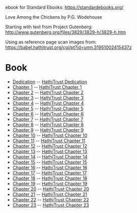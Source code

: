 ebook for Standard Ebooks: https://standardebooks.org/

Love Among the Chickens
by P.G. Wodehouse

Starting with text from Project Gutenberg:
http://www.gutenberg.org/files/3829/3829-h/3829-h.htm

Using as reference page scan images from:
https://babel.hathitrust.org/cgi/pt?id=umn.31951002415437z

# Book
* [Dedication](https://rawgit.com/itsayellow/p-g-wodehouse_love-among-the-chickens/master/src/epub/text/dedication.xhtml) -- [HathiTrust Dedication](https://babel.hathitrust.org/cgi/pt?id=umn.31951002415437z;view=2up;seq=10)
* [Chapter 1](https://rawgit.com/itsayellow/p-g-wodehouse_love-among-the-chickens/master/src/epub/text/chapter-1.xhtml) -- [HathiTrust Chapter 1](https://babel.hathitrust.org/cgi/pt?id=umn.31951002415437z;view=2up;seq=14)
* [Chapter 2](https://rawgit.com/itsayellow/p-g-wodehouse_love-among-the-chickens/master/src/epub/text/chapter-2.xhtml) -- [HathiTrust Chapter 2](https://babel.hathitrust.org/cgi/pt?id=umn.31951002415437z;view=2up;seq=20)
* [Chapter 3](https://rawgit.com/itsayellow/p-g-wodehouse_love-among-the-chickens/master/src/epub/text/chapter-3.xhtml) -- [HathiTrust Chapter 3](https://babel.hathitrust.org/cgi/pt?id=umn.31951002415437z;view=2up;seq=32)
* [Chapter 4](https://rawgit.com/itsayellow/p-g-wodehouse_love-among-the-chickens/master/src/epub/text/chapter-4.xhtml) -- [HathiTrust Chapter 4](https://babel.hathitrust.org/cgi/pt?id=umn.31951002415437z;view=2up;seq=42)
* [Chapter 5](https://rawgit.com/itsayellow/p-g-wodehouse_love-among-the-chickens/master/src/epub/text/chapter-5.xhtml) -- [HathiTrust Chapter 5](https://babel.hathitrust.org/cgi/pt?id=umn.31951002415437z;view=2up;seq=52)
* [Chapter 6](https://rawgit.com/itsayellow/p-g-wodehouse_love-among-the-chickens/master/src/epub/text/chapter-6.xhtml) -- [HathiTrust Chapter 6](https://babel.hathitrust.org/cgi/pt?id=umn.31951002415437z;view=2up;seq=62)
* [Chapter 7](https://rawgit.com/itsayellow/p-g-wodehouse_love-among-the-chickens/master/src/epub/text/chapter-7.xhtml) -- [HathiTrust Chapter 7](https://babel.hathitrust.org/cgi/pt?id=umn.31951002415437z;view=2up;seq=72)
* [Chapter 8](https://rawgit.com/itsayellow/p-g-wodehouse_love-among-the-chickens/master/src/epub/text/chapter-8.xhtml) -- [HathiTrust Chapter 8](https://babel.hathitrust.org/cgi/pt?id=umn.31951002415437z;view=2up;seq=82)
* [Chapter 9](https://rawgit.com/itsayellow/p-g-wodehouse_love-among-the-chickens/master/src/epub/text/chapter-9.xhtml) -- [HathiTrust Chapter 9](https://babel.hathitrust.org/cgi/pt?id=umn.31951002415437z;view=2up;seq=94)
* [Chapter 10](https://rawgit.com/itsayellow/p-g-wodehouse_love-among-the-chickens/master/src/epub/text/chapter-10.xhtml) -- [HathiTrust Chapter 10](https://babel.hathitrust.org/cgi/pt?id=umn.31951002415437z;view=2up;seq=102)
* [Chapter 11](https://rawgit.com/itsayellow/p-g-wodehouse_love-among-the-chickens/master/src/epub/text/chapter-11.xhtml) -- [HathiTrust Chapter 11](https://babel.hathitrust.org/cgi/pt?id=umn.31951002415437z;view=2up;seq=116)
* [Chapter 12](https://rawgit.com/itsayellow/p-g-wodehouse_love-among-the-chickens/master/src/epub/text/chapter-12.xhtml) -- [HathiTrust Chapter 12](https://babel.hathitrust.org/cgi/pt?id=umn.31951002415437z;view=2up;seq=126)
* [Chapter 13](https://rawgit.com/itsayellow/p-g-wodehouse_love-among-the-chickens/master/src/epub/text/chapter-13.xhtml) -- [HathiTrust Chapter 13](https://babel.hathitrust.org/cgi/pt?id=umn.31951002415437z;view=2up;seq=138)
* [Chapter 14](https://rawgit.com/itsayellow/p-g-wodehouse_love-among-the-chickens/master/src/epub/text/chapter-14.xhtml) -- [HathiTrust Chapter 14](https://babel.hathitrust.org/cgi/pt?id=umn.31951002415437z;view=2up;seq=148)
* [Chapter 15](https://rawgit.com/itsayellow/p-g-wodehouse_love-among-the-chickens/master/src/epub/text/chapter-15.xhtml) -- [HathiTrust Chapter 15](https://babel.hathitrust.org/cgi/pt?id=umn.31951002415437z;view=2up;seq=160)
* [Chapter 16](https://rawgit.com/itsayellow/p-g-wodehouse_love-among-the-chickens/master/src/epub/text/chapter-16.xhtml) -- [HathiTrust Chapter 16](https://babel.hathitrust.org/cgi/pt?id=umn.31951002415437z;view=2up;seq=172)
* [Chapter 17](https://rawgit.com/itsayellow/p-g-wodehouse_love-among-the-chickens/master/src/epub/text/chapter-17.xhtml) -- [HathiTrust Chapter 17](https://babel.hathitrust.org/cgi/pt?id=umn.31951002415437z;view=2up;seq=182)
* [Chapter 18](https://rawgit.com/itsayellow/p-g-wodehouse_love-among-the-chickens/master/src/epub/text/chapter-18.xhtml) -- [HathiTrust Chapter 18](https://babel.hathitrust.org/cgi/pt?id=umn.31951002415437z;view=2up;seq=192)
* [Chapter 19](https://rawgit.com/itsayellow/p-g-wodehouse_love-among-the-chickens/master/src/epub/text/chapter-19.xhtml) -- [HathiTrust Chapter 19](https://babel.hathitrust.org/cgi/pt?id=umn.31951002415437z;view=2up;seq=206)
* [Chapter 20](https://rawgit.com/itsayellow/p-g-wodehouse_love-among-the-chickens/master/src/epub/text/chapter-20.xhtml) -- [HathiTrust Chapter 20](https://babel.hathitrust.org/cgi/pt?id=umn.31951002415437z;view=2up;seq=216)
* [Chapter 21](https://rawgit.com/itsayellow/p-g-wodehouse_love-among-the-chickens/master/src/epub/text/chapter-21.xhtml) -- [HathiTrust Chapter 21](https://babel.hathitrust.org/cgi/pt?id=umn.31951002415437z;view=2up;seq=230)
* [Chapter 22](https://rawgit.com/itsayellow/p-g-wodehouse_love-among-the-chickens/master/src/epub/text/chapter-22.xhtml) -- [HathiTrust Chapter 22](https://babel.hathitrust.org/cgi/pt?id=umn.31951002415437z;view=2up;seq=238)
* [Chapter 23](https://rawgit.com/itsayellow/p-g-wodehouse_love-among-the-chickens/master/src/epub/text/chapter-23.xhtml) -- [HathiTrust Chapter 23](https://babel.hathitrust.org/cgi/pt?id=umn.31951002415437z;view=2up;seq=252)
